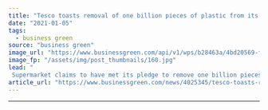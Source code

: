 ```yaml
---
title: "Tesco toasts removal of one billion pieces of plastic from its shelves in 2020"
date: "2021-01-05"
tags: 
  - business green
source: "business green"
image_url: "https://www.businessgreen.com/api/v1/wps/b28463a/4bd20569-fe9e-4b2a-a9ec-7da5a2ea1e9f/8/dsc-3114-185x114.jpg"
image_fp: "/assets/img/post_thumbnails/160.jpg"
lead: "
 Supermarket claims to have met its pledge to remove one billion pieces of plastic, working with suppliers to remove unnecessary and excessive packaging of products ..."
article_url: "https://www.businessgreen.com/news/4025345/tesco-toasts-removal-billion-pieces-plastic-shelves-2020"
---
```


---

